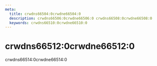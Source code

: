 ```yaml
---
meta:
  title: crwdns66504:0crwdne66504:0
  description: crwdns66506:0crwdne66506:0 crwdns66508:0crwdne66508:0
  keywords: crwdns66510:0crwdne66510:0
---
```


# crwdns66512:0crwdne66512:0

crwdns66514:0crwdne66514:0

<entry-ad />

<backmatter />
